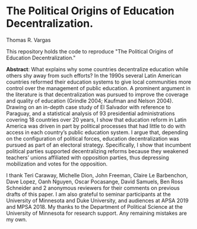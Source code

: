 # The Political Origins of Education Decentralization.
Thomas R. Vargas

This repository holds the code to reproduce "The Political Origins of Education Decentralization." 

**Abstract**: What explains why some countries decentralize education while others shy away from such efforts? In the 1990s several Latin American countries reformed their education systems to give local communities more control over the management of public education. A prominent argument in the literature is that decentralization was pursued to improve the coverage and quality of education (Grindle 2004; Kaufman and Nelson 2004). Drawing on an in-depth case study of El Salvador with reference to Paraguay, and a statistical analysis of 93 presidential administrations covering 18 countries over 20 years, I show that education reform in Latin America was driven in part by political processes that had little to do with access in each country’s public education system. I argue that, depending on the configuration of political forces, education decentralization was pursued as part of an electoral strategy. Specifically, I show that incumbent political parties supported decentralizing reforms because they weakened teachers’ unions affiliated with opposition parties, thus depressing mobilization and votes for the opposition.

I thank Teri Caraway, Michelle Dion, John Freeman, Claire Le Barbenchon, Dave Lopez, Oanh Nguyen, Oscar Pocasange, David Samuels, Ben Ross Schneider and 2 anonymous reviewers for their comments on previous drafts of this paper. I am also grateful to seminar participants at the University of Minnesota and Duke University, and audiences at APSA 2019 and MPSA 2018. My thanks to the Department of Political Science at the University of Minnesota for research support. Any remaining mistakes are my own.

